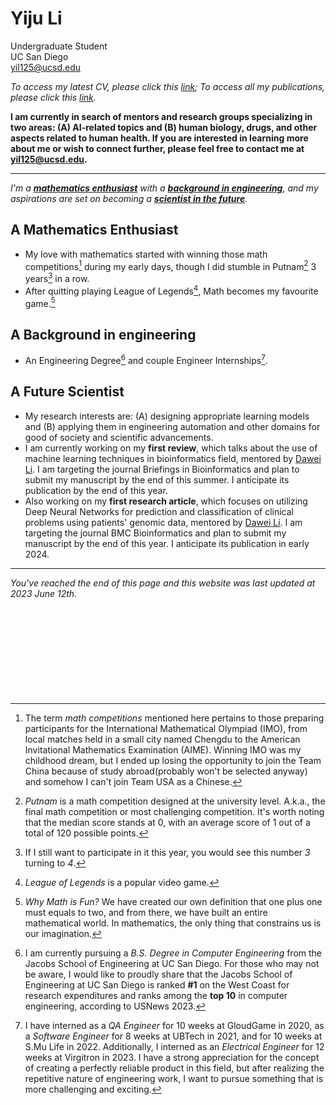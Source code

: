 # Yiju Li

Undergraduate Student  
UC San Diego  
[yil125@ucsd.edu](mailto:yil125@ucsd.edu)

*To access my latest CV, please click this [link](https://yijuli.info/CV.pdf); To access all my publications, please click this [link](publications).* 

**I am currently in search of mentors and research groups specializing in two areas: (A) AI-related topics and (B) human biology, drugs, and other aspects related to human health. If you are interested in learning more about me or wish to connect further, please feel free to contact me at yil125@ucsd.edu.**

---

*I'm a **[mathematics enthusiast](#a-mathematics-enthusiast)** with a **[background in engineering](#a-background-in-engineering)**, and my aspirations are set on becoming a **[scientist in the future](#a-future-scientist)**.*



## A Mathematics Enthusiast
- My love with mathematics started with winning those math competitions[^1] during my early days, though I did stumble in Putnam[^2] 3 years[^3] in a row. 
- After quitting playing League of Legends[^5], Math becomes my favourite game.[^4]


## A Background in engineering
- An Engineering Degree[^6] and couple Engineer Internships[^7].

## A Future Scientist
- My research interests are: (A) designing appropriate learning models and (B) applying them in engineering automation and other domains for good of society and scientific advancements.
- I am currently working on my **first review**, which talks about the use of machine learning techniques in bioinformatics field, mentored by [Dawei Li](https://scholar.google.com/citations?user=iDfiYVAAAAAJ&hl=en). I am targeting the journal Briefings in Bioinformatics and plan to submit my manuscript by the end of this summer. I anticipate its publication by the end of this year.
- Also working on my **first research article**, which focuses on utilizing Deep Neural Networks for prediction and classification of clinical problems using patients' genomic data, mentored by [Dawei Li](https://scholar.google.com/citations?user=iDfiYVAAAAAJ&hl=en). I am targeting the journal BMC Bioinformatics and plan to submit my manuscript by the end of this year. I anticipate its publication in early 2024.

---
*You've reached the end of this page and this website was last updated at 2023 June 12th.*
<br />
<br />
<br />
<br />
<br />
<br />
<br />
<br />
<br />
<br />


[^1]: The term *math competitions* mentioned here pertains to those preparing participants for the International Mathematical Olympiad (IMO), from local matches held in a small city named Chengdu to the American Invitational Mathematics Examination (AIME). Winning IMO was my childhood dream, but I ended up losing the opportunity to join the Team China because of study abroad(probably won't be selected anyway) and somehow I can't join Team USA as a Chinese.

[^2]: *Putnam* is a math competition designed at the university level. A.k.a., the final math competition or most challenging competition. It's worth noting that the median score stands at 0, with an average score of 1 out of a total of 120 possible points.

[^3]: If I still want to participate in it this year, you would see this number *3* turning to *4*. 

[^4]: *Why Math is Fun?* We have created our own definition that one plus one must equals to two, and from there, we have built an entire mathematical world. In mathematics, the only thing that constrains us is our imagination.

[^5]: *League of Legends* is a popular video game. 

[^6]: I am currently pursuing a *B.S. Degree in Computer Engineering* from the Jacobs School of Engineering at UC San Diego. For those who may not be aware, I would like to proudly share that the Jacobs School of Engineering at UC San Diego is ranked **#1** on the West Coast for research expenditures and ranks among the **top 10** in computer engineering, according to USNews 2023.

[^7]: I have interned as a *QA Engineer* for 10 weeks at GloudGame in 2020, as a *Software Engineer* for 8 weeks at UBTech in 2021, and for 10 weeks at S.Mu Life in 2022. Additionally, I interned as an *Electrical Engineer* for 12 weeks at Virgitron in 2023. I have a strong appreciation for the concept of creating a perfectly reliable product in this field, but after realizing the repetitive nature of engineering work, I want to pursue something that is more challenging and exciting.
